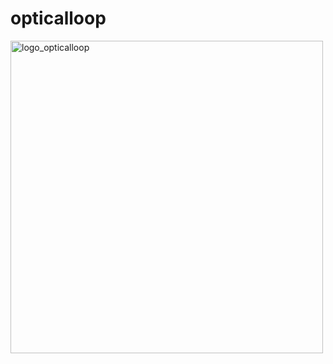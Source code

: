 # opticalloop
<img src="https://user-images.githubusercontent.com/14821642/140045911-4c87e3d2-3b13-4bd2-bcd3-9cc2b9d623d3.png" alt="logo_opticalloop" width="500"/>
